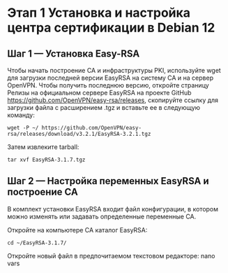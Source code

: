 # Этап 1 Установка и настройка центра сертификации в Debian 12

## Шаг 1 — Установка Easy-RSA

Чтобы начать построение CA и инфраструктуры PKI, используйте wget для загрузки последней версии EasyRSA на систему CA и на сервер OpenVPN. Чтобы получить последнюю версию, откройте страницу Релизы на официальном сервере EasyRSA на проекте GitHub https://github.com/OpenVPN/easy-rsa/releases, скопируйте ссылку для загрузки файла с расширением .tgz и вставьте ее в следующую команду:

`wget -P ~/ https://github.com/OpenVPN/easy-rsa/releases/download/v3.2.1/EasyRSA-3.2.1.tgz`

Затем извлеките tarball:

`tar xvf EasyRSA-3.1.7.tgz`

## Шаг 2 — Настройка переменных EasyRSA и построение CA

В комплект установки EasyRSA входит файл конфигурации, в котором можно изменять или задавать определенные переменные CA.

Откройте на компьютере CA каталог EasyRSA:

`cd ~/EasyRSA-3.1.7/`

Откройте новый файл в предпочитаемом текстовом редакторе:
nano vars

